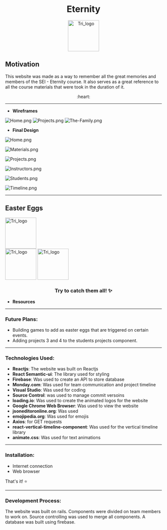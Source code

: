 <h1 align="center">Eternity</h1>
<p align="center">
<img src="https://i.postimg.cc/Kc3Rdzp3/Triskelion-B.png"
     alt="Tri_logo"
     width="100" />
  </p>

## Motivation
This website was made as a way to remember all the great memories and members of the SEI - Eternity course. It also serves as a great reference to all the course materials that were took in the duration of it.

<p align="center"> :heart: </p>



---

- **Wireframes**

![Home.png](https://i.postimg.cc/q7BGLnL3/Home.png)
![Projects.png](https://i.postimg.cc/x8LHYT5Q/Projects.png)
![The-Family.png](https://i.postimg.cc/HsCXzXWk/The-Family.png)

- **Final Design**

![Home.png](https://i.postimg.cc/brMSYQNF/Screenshot-from-2019-08-21-20-03-29.png)

![Materials.png](https://i.postimg.cc/02wbdKNP/Screenshot-from-2019-08-21-18-47-27.png)

![Projects.png](https://i.postimg.cc/3xrjLZ02/Screenshot-from-2019-08-22-00-46-16.png)

![Instructors.png](https://i.postimg.cc/W3xSCJcT/Screenshot-from-2019-08-22-00-47-53.png)

![Students.png](https://i.postimg.cc/XvVfzkZw/Screenshot-from-2019-08-22-00-48-07.png)

![Timeline.png](https://i.postimg.cc/sDkKwW9c/Screenshot-from-2019-08-22-00-48-14.png)

---

## Easter Eggs

 <img src="https://i.postimg.cc/rpmBLW3r/secret-logo.png"
     alt="Tri_logo"
     width="100" />   
 <img src="https://i.postimg.cc/CMDWYwPm/pikmin-logo.png"
     alt="Tri_logo"
     width="100" />
 <img src="https://i.postimg.cc/1z2jhdDk/aaa-logo.png"
     alt="Tri_logo"
     width="100" />

<h3 align="center">Try to catch them all! ✨</h3>

- **Resources**


---

### Future Plans:
- Building games to add as easter eggs that are triggered on certain events.
- Adding projects 3 and 4 to the students projects component.


---

### Technologies Used:
- **Reactjs**: The website was built on Reactjs
- **React Semantic-ui**: The library used for styling
- **Firebase**: Was used to create an API to store database
- **Monday.com**: Was used for team communication and project timeline
- **Visual Studio**: Was used for coding
- **Source Control**: was used to manage commit versoins 
- **loading.io**: Was used to create the animated logos for the website
- **Google Chrome Web Browser**: Was used to view the website
- **jsoneditoronline.org**: Was used
- **emojipedia.org**: Was used for emojis
- **Axios**: for GET requests
- **react-vertical-timeline-component**: Was used for the vertical timeline library
- **animate.css**: Was used for text animations

---

### Installation:
- Internet connection
- Web browser

That's it! :star:

---

### Development Process:
The website was built on rails. Components were divided on team members to work on. Source controlling was used to merge all components. A database was built using firebase.
